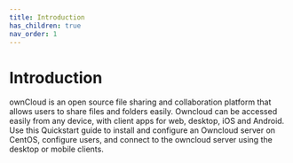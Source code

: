 ```yaml
---
title: Introduction
has_children: true
nav_order: 1
---
```


# Introduction

ownCloud is an open source file sharing and collaboration platform that allows users to share files and folders easily. Owncloud can be accessed easily from any device, with client apps for web, desktop, iOS and Android. Use this Quickstart guide to install and configure an Owncloud server on CentOS, configure users, and connect to the owncloud server using the desktop or mobile clients.  